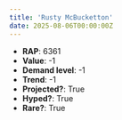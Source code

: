 ```yaml
---
title: 'Rusty McBucketton'
date: 2025-08-06T00:00:00Z
---
```

- **RAP**: 6361
- **Value**: -1
- **Demand level**: -1
- **Trend**: -1
- **Projected?**: True
- **Hyped?**: True
- **Rare?**: True
